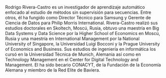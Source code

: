 Rodrigo Rivera-Castro es un investigador de aprendizaje automático enfocado al estudio de métodos sin supervisión para secuencias. Entre otros, él ha fungido como Director Técnico para Samsung y Gerente de Ciencia de Datos para Philip Morris International. Rivera-Castro realizó sus estudios doctorales en Skoltech, Moscú, Rusia, obtuvo una maestría en Big Data Systems y Data Science por la Higher School of Economics en Moscú, Rusia y una maestría en International Management por la National University of Singapore, la Universidad Luigi Bocconi y la Prague University of Economics and Business. Sus estudios de ingeniería en informática los cursó en la Universidad Técnica de Munich, Alemania así como en Technology Management en el Center for Digital Technology and Management. El ha sido becario CONACYT, de la Fundación de la Economía Alemana y miembro de la Red Elite de Baviera.
